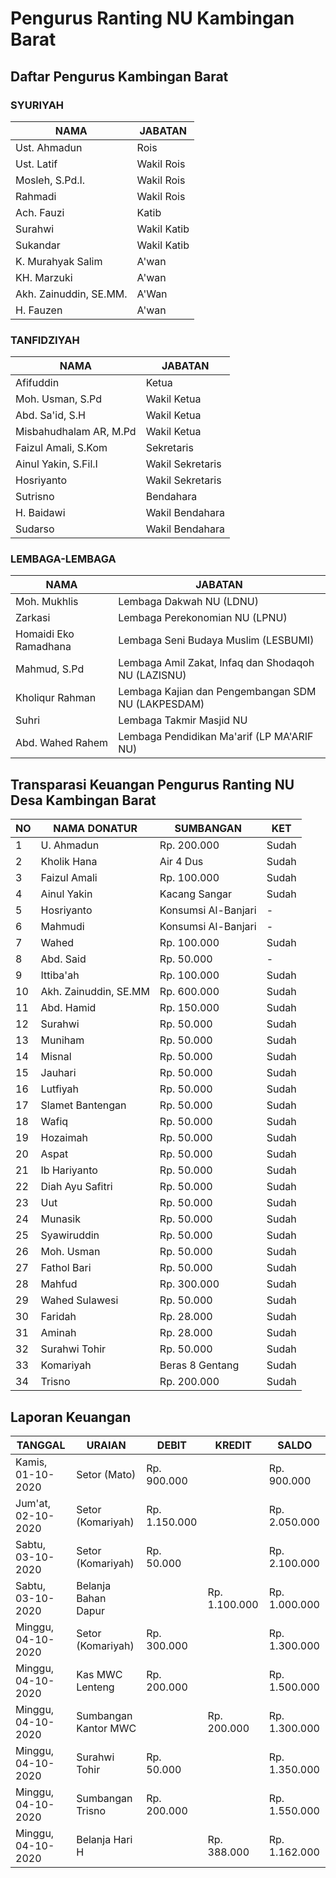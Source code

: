 # Pengurus Ranting NU Kambingan Barat

## Daftar Pengurus Kambingan Barat
### SYURIYAH
| NAMA                   | JABATAN     |
|------------------------|-------------|
| Ust. Ahmadun           | Rois        |
| Ust. Latif             | Wakil Rois  |
| Mosleh, S.Pd.I.        | Wakil Rois  |
| Rahmadi                | Wakil Rois  |
| Ach. Fauzi             | Katib       |
| Surahwi                | Wakil Katib |
| Sukandar               | Wakil Katib |
| K. Murahyak Salim      | A'wan       |
| KH. Marzuki            | A'wan       |
| Akh. Zainuddin, SE.MM. | A'Wan       |
| H. Fauzen              | A'wan       |

### TANFIDZIYAH
| NAMA                   | JABATAN          |
|------------------------|------------------|
| Afifuddin              | Ketua            |
| Moh. Usman, S.Pd       | Wakil Ketua      |
| Abd. Sa'id, S.H        | Wakil Ketua      |
| Misbahudhalam AR, M.Pd | Wakil Ketua      |
| Faizul Amali, S.Kom    | Sekretaris       |
| Ainul Yakin, S.Fil.I   | Wakil Sekretaris |
| Hosriyanto             | Wakil Sekretaris |
| Sutrisno               | Bendahara        |
| H. Baidawi             | Wakil Bendahara  |
| Sudarso                | Wakil Bendahara  |

### LEMBAGA-LEMBAGA
| NAMA                  | JABATAN                                             |
|-----------------------|-----------------------------------------------------|
| Moh. Mukhlis          | Lembaga Dakwah NU (LDNU)                            |
| Zarkasi               | Lembaga Perekonomian NU (LPNU)                      |
| Homaidi Eko Ramadhana | Lembaga Seni Budaya Muslim (LESBUMI)                |
| Mahmud, S.Pd          | Lembaga Amil Zakat, Infaq dan Shodaqoh NU (LAZISNU) |
| Kholiqur Rahman       | Lembaga Kajian dan Pengembangan SDM NU (LAKPESDAM)  |
| Suhri                 | Lembaga Takmir Masjid NU                            |
| Abd. Wahed Rahem      | Lembaga Pendidikan Ma'arif (LP MA'ARIF NU)          |

## Transparasi Keuangan Pengurus Ranting NU Desa Kambingan Barat
| NO | NAMA DONATUR          | SUMBANGAN           | KET   |
|----|-----------------------|---------------------|-------|
| 1  | U. Ahmadun            | Rp. 200.000         | Sudah |
| 2  | Kholik Hana           | Air 4 Dus           | Sudah |
| 3  | Faizul Amali          | Rp. 100.000         | Sudah |
| 4  | Ainul Yakin           | Kacang Sangar       | Sudah |
| 5  | Hosriyanto            | Konsumsi Al-Banjari | -     |
| 6  | Mahmudi               | Konsumsi Al-Banjari | -     |
| 7  | Wahed                 | Rp. 100.000         | Sudah |
| 8  | Abd. Said             | Rp. 50.000          | -     |
| 9  | Ittiba'ah             | Rp. 100.000         | Sudah |
| 10 | Akh. Zainuddin, SE.MM | Rp. 600.000         | Sudah |
| 11 | Abd. Hamid            | Rp. 150.000         | Sudah |
| 12 | Surahwi               | Rp. 50.000          | Sudah |
| 13 | Muniham               | Rp. 50.000          | Sudah |
| 14 | Misnal                | Rp. 50.000          | Sudah |
| 15 | Jauhari               | Rp. 50.000          | Sudah |
| 16 | Lutfiyah              | Rp. 50.000          | Sudah |
| 17 | Slamet Bantengan      | Rp. 50.000          | Sudah |
| 18 | Wafiq                 | Rp. 50.000          | Sudah |
| 19 | Hozaimah              | Rp. 50.000          | Sudah |
| 20 | Aspat                 | Rp. 50.000          | Sudah |
| 21 | Ib Hariyanto          | Rp. 50.000          | Sudah |
| 22 | Diah Ayu Safitri      | Rp. 50.000          | Sudah |
| 23 | Uut                   | Rp. 50.000          | Sudah |
| 24 | Munasik               | Rp. 50.000          | Sudah |
| 25 | Syawiruddin           | Rp. 50.000          | Sudah |
| 26 | Moh. Usman            | Rp. 50.000          | Sudah |
| 27 | Fathol Bari           | Rp. 50.000          | Sudah |
| 28 | Mahfud                | Rp. 300.000         | Sudah |
| 29 | Wahed Sulawesi        | Rp. 50.000          | Sudah |
| 30 | Faridah               | Rp. 28.000          | Sudah |
| 31 | Aminah                | Rp. 28.000          | Sudah |
| 32 | Surahwi Tohir         | Rp. 50.000          | Sudah |
| 33 | Komariyah             | Beras 8 Gentang     | Sudah |
| 34 | Trisno                | Rp. 200.000         | Sudah |


## Laporan Keuangan
| TANGGAL            | URAIAN               | DEBIT         | KREDIT        | SALDO         |
|--------------------|----------------------|---------------|---------------|---------------|
| Kamis, 01-10-2020  | Setor (Mato)         | Rp. 900.000   |               | Rp. 900.000   |
| Jum'at, 02-10-2020 | Setor (Komariyah)    | Rp. 1.150.000 |               | Rp. 2.050.000 |
| Sabtu, 03-10-2020  | Setor (Komariyah)    | Rp. 50.000    |               | Rp. 2.100.000 |
| Sabtu, 03-10-2020  | Belanja Bahan Dapur  |               | Rp. 1.100.000 | Rp. 1.000.000 |
| Minggu, 04-10-2020 | Setor (Komariyah)    | Rp. 300.000   |               | Rp. 1.300.000 |
| Minggu, 04-10-2020 | Kas MWC Lenteng      | Rp. 200.000   |               | Rp. 1.500.000 |
| Minggu, 04-10-2020 | Sumbangan Kantor MWC |               | Rp. 200.000   | Rp. 1.300.000 |
| Minggu, 04-10-2020 | Surahwi Tohir        | Rp. 50.000    |               | Rp. 1.350.000 |
| Minggu, 04-10-2020 | Sumbangan Trisno     | Rp. 200.000   |               | Rp. 1.550.000 |
| Minggu, 04-10-2020 | Belanja Hari H       |               | Rp. 388.000   | Rp. 1.162.000 |
